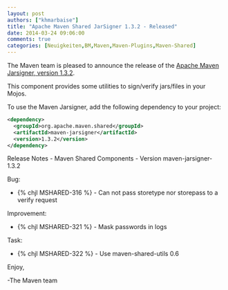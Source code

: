```yaml
---
layout: post
authors: ["khmarbaise"]
title: "Apache Maven Shared JarSigner 1.3.2 - Released"
date: 2014-03-24 09:06:00
comments: true
categories: [Neuigkeiten,BM,Maven,Maven-Plugins,Maven-Shared]
---
```

The Maven team is pleased to announce the release of the 
[Apache Maven Jarsigner,  version 1.3.2](http://maven.apache.org/shared/maven-jarsigner/).

This component provides some utilities to sign/verify jars/files in your Mojos.

To use the Maven Jarsigner, add the following dependency to your project:

``` xml
<dependency>
  <groupId>org.apache.maven.shared</groupId>
  <artifactId>maven-jarsigner</artifactId>
  <version>1.3.2</version>
</dependency>
```

<!-- more -->

Release Notes - Maven Shared Components - Version maven-jarsigner-1.3.2

Bug:

 * {% chjl MSHARED-316 %} - Can not pass storetype nor storepass to a verify request

Improvement:

 * {% chjl MSHARED-321 %} - Mask passwords in logs

Task:

 * {% chjl MSHARED-322 %} - Use maven-shared-utils 0.6

Enjoy,

-The Maven team
